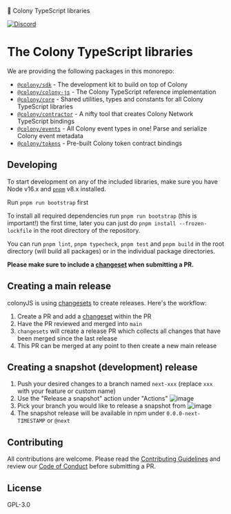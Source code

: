 🎪 Colony TypeScript libraries

[![Discord](https://img.shields.io/discord/562263648173555742)](https://discord.gg/feVZWwysqM)

# The Colony TypeScript libraries

We are providing the following packages in this monorepo:

* [`@colony/sdk`](packages/sdk) - The development kit to build on top of Colony
* [`@colony/colony-js`](packages/colony-js) - The Colony TypeScript reference implementation
* [`@colony/core`](packages/core) - Shared utilities, types and constants for all Colony TypeScript libraries
* [`@colony/contractor`](packages/contractor) - A nifty tool that creates Colony Network TypeScript bindings
* [`@colony/events`](packages/events) - All Colony event types in one! Parse and serialize Colony event metadata
* [`@colony/tokens`](packages/tokens) - Pre-built Colony token contract bindings

## Developing

To start development on any of the included libraries, make sure you have Node v16.x and [`pnpm`](https://pnpm.io) v8.x installed.

Run `pnpm run bootstrap` first

To install all required dependencies run `pnpm run bootstrap` (this is important!) the first time, later you can just do `pnpm install --frozen-lockfile` in the root directory of the repository.

You can run `pnpm lint`, `pnpm typecheck`, `pnpm test` and `pnpm build` in the root directory (will build all packages) or in the individual package directories.

**Please make sure to include a [changeset](https://github.com/changesets/changesets/blob/main/docs/adding-a-changeset.md) when submitting a PR.**

## Creating a main release

colonyJS is using [changesets]() to create releases. Here's the workflow:

1) Create a PR and add a [changeset](https://github.com/changesets/changesets/blob/main/docs/adding-a-changeset.md) within the PR
2) Have the PR reviewed and merged into `main`
3) `changesets` will create a release PR which collects all changes that have been merged since the last release
4) This PR can be merged at any point to then create a new main release

## Creating a snapshot (development) release

1) Push your desired changes to a branch named `next-xxx` (replace `xxx` with your feature or custom name)
2) Use the "Release a snapshot" action under "Actions"
  ![image](https://github.com/JoinColony/colonyJS/assets/2174084/0961174c-fee0-417f-a0d8-8fc286e4fa2d)
4) Pick your branch you would like to release a snapshot from
  ![image](https://github.com/JoinColony/colonyJS/assets/2174084/365ab525-3b36-472e-9f73-56557fc8812d)
5) The snapshot release will be available in npm under `0.0.0-next-TIMESTAMP` or `@next`

## Contributing

All contributions are welcome. Please read the [Contributing Guidelines](CONTRIBUTING.md) and review our [Code of Conduct](CODE_OF_CONDUCT.md) before submitting a PR.

## License

GPL-3.0
